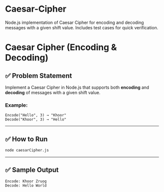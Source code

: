 # Caesar-Cipher
Node.js implementation of Caesar Cipher for encoding and decoding messages with a given shift value. Includes test cases for quick verification.

# Caesar Cipher (Encoding & Decoding)

## ✅ Problem Statement
Implement a Caesar Cipher in Node.js that supports both **encoding** and **decoding** of messages with a given shift value.

### Example:
```
Encode("Hello", 3) → "Khoor"
Decode("Khoor", 3) → "Hello"
```

---

## ✅ How to Run
```bash
node caesarCipher.js
```

---

## ✅ Sample Output
```
Encode: Khoor Zruog
Decode: Hello World
```
